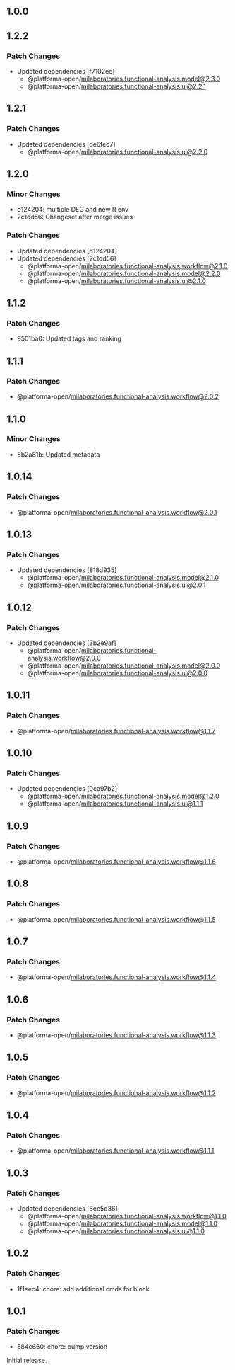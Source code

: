 ## 1.0.0

## 1.2.2

### Patch Changes

- Updated dependencies [f7102ee]
  - @platforma-open/milaboratories.functional-analysis.model@2.3.0
  - @platforma-open/milaboratories.functional-analysis.ui@2.2.1

## 1.2.1

### Patch Changes

- Updated dependencies [de6fec7]
  - @platforma-open/milaboratories.functional-analysis.ui@2.2.0

## 1.2.0

### Minor Changes

- d124204: multiple DEG and new R env
- 2c1dd56: Changeset after merge issues

### Patch Changes

- Updated dependencies [d124204]
- Updated dependencies [2c1dd56]
  - @platforma-open/milaboratories.functional-analysis.workflow@2.1.0
  - @platforma-open/milaboratories.functional-analysis.model@2.2.0
  - @platforma-open/milaboratories.functional-analysis.ui@2.1.0

## 1.1.2

### Patch Changes

- 9501ba0: Updated tags and ranking

## 1.1.1

### Patch Changes

- @platforma-open/milaboratories.functional-analysis.workflow@2.0.2

## 1.1.0

### Minor Changes

- 8b2a81b: Updated metadata

## 1.0.14

### Patch Changes

- @platforma-open/milaboratories.functional-analysis.workflow@2.0.1

## 1.0.13

### Patch Changes

- Updated dependencies [818d935]
  - @platforma-open/milaboratories.functional-analysis.model@2.1.0
  - @platforma-open/milaboratories.functional-analysis.ui@2.0.1

## 1.0.12

### Patch Changes

- Updated dependencies [3b2e9af]
  - @platforma-open/milaboratories.functional-analysis.workflow@2.0.0
  - @platforma-open/milaboratories.functional-analysis.model@2.0.0
  - @platforma-open/milaboratories.functional-analysis.ui@2.0.0

## 1.0.11

### Patch Changes

- @platforma-open/milaboratories.functional-analysis.workflow@1.1.7

## 1.0.10

### Patch Changes

- Updated dependencies [0ca97b2]
  - @platforma-open/milaboratories.functional-analysis.model@1.2.0
  - @platforma-open/milaboratories.functional-analysis.ui@1.1.1

## 1.0.9

### Patch Changes

- @platforma-open/milaboratories.functional-analysis.workflow@1.1.6

## 1.0.8

### Patch Changes

- @platforma-open/milaboratories.functional-analysis.workflow@1.1.5

## 1.0.7

### Patch Changes

- @platforma-open/milaboratories.functional-analysis.workflow@1.1.4

## 1.0.6

### Patch Changes

- @platforma-open/milaboratories.functional-analysis.workflow@1.1.3

## 1.0.5

### Patch Changes

- @platforma-open/milaboratories.functional-analysis.workflow@1.1.2

## 1.0.4

### Patch Changes

- @platforma-open/milaboratories.functional-analysis.workflow@1.1.1

## 1.0.3

### Patch Changes

- Updated dependencies [8ee5d36]
  - @platforma-open/milaboratories.functional-analysis.workflow@1.1.0
  - @platforma-open/milaboratories.functional-analysis.model@1.1.0
  - @platforma-open/milaboratories.functional-analysis.ui@1.1.0

## 1.0.2

### Patch Changes

- 1f1eec4: chore: add additional cmds for block

## 1.0.1

### Patch Changes

- 584c660: chore: bump version

Initial release.
